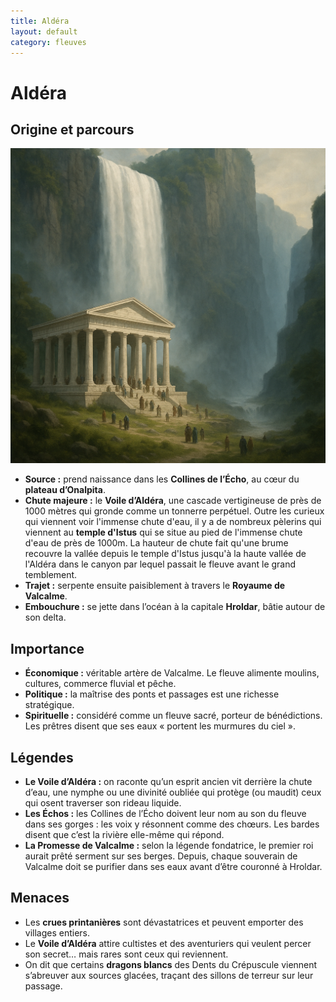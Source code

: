 ```yaml
---
title: Aldéra
layout: default
category: fleuves
---
```


# Aldéra

## Origine et parcours
<a href="../../images/temple-istus.png" class="glightbox right" data-gallery="Valcalme"
   data-title="Temple d’Istus, lieu sacré des fidèles de la déesse du destin">
  <img src="../../images/temple-istus.png" alt="Temple d'Istus" />
</a>
- **Source :** prend naissance dans les **Collines de l’Écho**, au cœur du **plateau d’Onalpita**.  
- **Chute majeure :** le **Voile d’Aldéra**, une cascade vertigineuse de près de 1000 mètres qui gronde comme un tonnerre perpétuel. Outre les curieux qui viennent voir l'immense chute d'eau, il y a de nombreux pèlerins qui viennent au **temple d'Istus** qui se situe au pied de l'immense chute d'eau de près de 1000m. La hauteur de chute fait qu'une brume recouvre la vallée depuis le temple d'Istus jusqu'à la haute vallée de l'Aldéra dans le canyon par lequel passait le fleuve avant le grand temblement.
- **Trajet :** serpente ensuite paisiblement à travers le **Royaume de Valcalme**.  
- **Embouchure :** se jette dans l’océan à la capitale **Hroldar**, bâtie autour de son delta. 

## Importance
- **Économique :** véritable artère de Valcalme. Le fleuve alimente moulins, cultures, commerce fluvial et pêche.  
- **Politique :** la maîtrise des ponts et passages est une richesse stratégique.  
- **Spirituelle :** considéré comme un fleuve sacré, porteur de bénédictions. Les prêtres disent que ses eaux « portent les murmures du ciel ».  


## Légendes
- **Le Voile d’Aldéra :** on raconte qu’un esprit ancien vit derrière la chute d’eau, une nymphe ou une divinité oubliée qui protège (ou maudit) ceux qui osent traverser son rideau liquide.
- **Les Échos :** les Collines de l’Écho doivent leur nom au son du fleuve dans ses gorges : les voix y résonnent comme des chœurs. Les bardes disent que c’est la rivière elle-même qui répond.  
- **La Promesse de Valcalme :** selon la légende fondatrice, le premier roi aurait prêté serment sur ses berges. Depuis, chaque souverain de Valcalme doit se purifier dans ses eaux avant d’être couronné à Hroldar.  


## Menaces
- Les **crues printanières** sont dévastatrices et peuvent emporter des villages entiers.  
- Le **Voile d’Aldéra** attire cultistes et des aventuriers qui veulent percer son secret… mais rares sont ceux qui reviennent.  
- On dit que certains **dragons blancs** des Dents du Crépuscule viennent s’abreuver aux sources glacées, traçant des sillons de terreur sur leur passage.  
